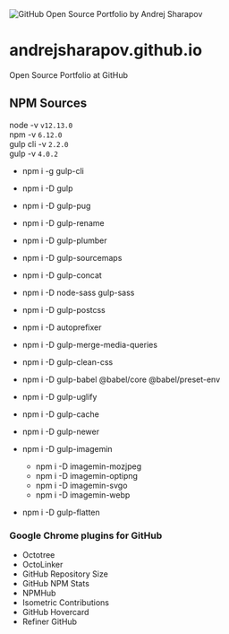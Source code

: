 <img src="https://andrejsharapov.github.io/src/share.png" alt="GitHub Open Source Portfolio by Andrej Sharapov">

# andrejsharapov.github.io

Open Source Portfolio at GitHub

<!-- ## Visual Studio Code Plugins to Run

+ Live Sass Compiler (live compilation of SASS or SCSS to CSS) -->

<!-- ### Settings live Sass Compiler -->

<!-- 1. CTRL+SHIFT+/
2. Search: liveSassCompile.settings.formats
3. Check: settings.json
4. Add code:

```js
"liveSassCompile.settings.formats": [
    {
        "format": "expanded",
        "extensionName": ".css",
        "savePath": "/build/css/"
    }
],
``` -->

## NPM Sources

node -v `v12.13.0`  
npm -v `6.12.0`  
gulp cli -v `2.2.0`  
gulp -v `4.0.2`  

+ npm i -g gulp-cli
+ npm i -D gulp
+ npm i -D gulp-pug
+ npm i -D gulp-rename
+ npm i -D gulp-plumber
+ npm i -D gulp-sourcemaps
+ npm i -D gulp-concat

+ npm i -D node-sass gulp-sass
+ npm i -D gulp-postcss
+ npm i -D autoprefixer
+ npm i -D gulp-merge-media-queries
+ npm i -D gulp-clean-css

+ npm i -D gulp-babel @babel/core @babel/preset-env
+ npm i -D gulp-uglify

+ npm i -D gulp-cache
+ npm i -D gulp-newer
+ npm i -D gulp-imagemin
  + npm i -D imagemin-mozjpeg
  + npm i -D imagemin-optipng
  + npm i -D imagemin-svgo
  + npm i -D imagemin-webp
+ npm i -D gulp-flatten

### Google Chrome plugins for GitHub

+ Octotree
+ OctoLinker
+ GitHub Repository Size
+ GitHub NPM Stats
+ NPMHub
+ Isometric Contributions
+ GitHub Hovercard
+ Refiner GitHub
